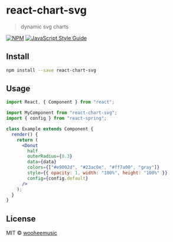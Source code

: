 # react-chart-svg

> dynamic svg charts

[![NPM](https://img.shields.io/npm/v/react-chart-svg.svg)](https://www.npmjs.com/package/react-chart-svg) [![JavaScript Style Guide](https://img.shields.io/badge/code_style-standard-brightgreen.svg)](https://standardjs.com)

## Install

```bash
npm install --save react-chart-svg
```

## Usage

```jsx
import React, { Component } from "react";

import MyComponent from "react-chart-svg";
import { config } from "react-spring";

class Example extends Component {
  render() {
    return (
      <Donut
        half
        outerRadius={0.3}
        data={data}
        colors={["#e9002d", "#23ac0e", "#ff7a00", "gray"]}
        style={{ opacity: 1, width: "100%", height: "100%" }}
        config={config.default}
      />
    );
  }
}
```

## License

MIT © [wooheemusic](https://github.com/wooheemusic)
